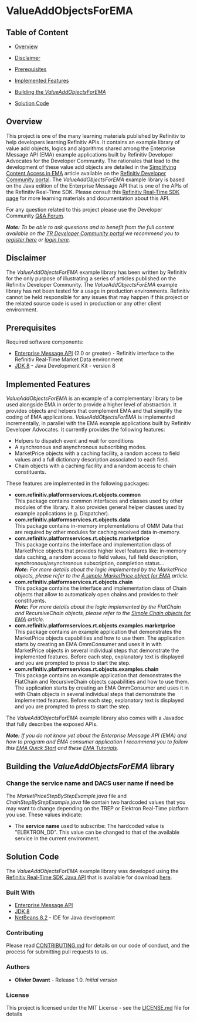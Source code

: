﻿# ValueAddObjectsForEMA


## Table of Content

* [Overview](#overview)

* [Disclaimer](#disclaimer)

* [Prerequisites](#prerequisites)

* [Implemented Features](#implemented-features)

* [Building the *ValueAddObjectsForEMA*](#building-the-valueaddobjectsforema)

* [Solution Code](#solution-code)

## <a id="overview" name=""></a>Overview
This project is one of the many learning materials published by Refinitiv to help developers learning Refinitiv APIs. It contains an example library of value add objects, logics and algorithms shared among the Enterprise Message API (EMA) example applications built by Refinitiv Developer Advocates for the Developer Community. The rationales that lead to the development of these value add objects are detailed in the [Simplifying Content Access in EMA](https://developers.refinitiv.com/en/article-catalog/article/simplifying-content-access-in-ema) article available on the [Refinitiv Developer Community portal](https://developers.refinitiv.com). 
The *ValueAddObjectsForEMA* example library is based on the Java edition of the Enterprise Message API that is one of the APIs of the Refinitiv Real-Time SDK. Please consult this [Refinitiv Real-Time SDK page](https://developers.refinitiv.com/en/api-catalog/refinitiv-real-time-opnsrc/rt-sdk-java) for more learning materials and documentation about this API.

For any question related to this project please use the Developer Community [Q&A Forum](https://community.developers.refinitiv.com).

_**Note:** To be able to ask questions and to benefit from the full content available on the [TR Developer Community portal](https://developers.refinitiv.com) we recommend you to [register here]( https://login.refinitiv.com/iamui/UI/createUser?app_id=DevPlatform&realm=DevPlatform) or [login here]( https://developers.refinitiv.com/iam/login?destination_path=Lw%3D%3D)._

## Disclaimer
The _ValueAddObjectsForEMA_ example library has been written by Refinitiv for the only purpose of illustrating a series of articles published on the Refinitiv Developer Community. The _ValueAddObjectsForEMA_ example library has not been tested for a usage in production environments. Refinitiv cannot be held responsible for any issues that may happen if this project or the related source code is used in production or any other client environment.

## <a id="prerequisites" name="prerequisites"></a>Prerequisites

Required software components:

* [Enterprise Message API](https://developers.refinitiv.com/en/api-catalog/refinitiv-real-time-opnsrc/rt-sdk-java) (2.0 or greater) - Refinitiv interface to the Refinitiv Real-Time Market Data environment
* [JDK 8](http://www.oracle.com/technetwork/java/javase/downloads/jdk8-downloads-2133151.html) - Java Development Kit - version 8

## <a id="implemented-features" name="implemented-features"></a>Implemented Features
_ValueAddObjectsForEMA_ is an example of a complementary library to be used alongside EMA in order to provide a higher level of abstraction. It provides objects and helpers that complement EMA and that simplify the coding of EMA applications. _ValueAddObjectsForEMA_ is implemented incrementally, in parallel with the EMA example applications built by Refinitiv Developer Advocates. It currently provides the following features: 

- Helpers to dispatch event and wait for conditions
- A synchronous and asynchronous subscribing modes.
- MarketPrice objects with a caching facility, a random access to field values and a full dictionary description associated to each field.
- Chain objects with a caching facility and a random access to chain constituents.

These features are implemented in the following packages:
- **com.refinitiv.platformservices.rt.objects.common**  
This package contains common interfaces and classes used by other modules of the library. It also provides general helper classes used by example applications (e.g. Dispatcher).   
- **com.refinitiv.platformservices.rt.objects.data**  
This package contains in-memory implementations of OMM Data that are required by other modules for caching received data in-memory.
- **com.refinitiv.platformservices.rt.objects.marketprice**  
This package contains the interface and implementation class of MarketPrice objects that provides higher level features like: in-memory data caching, a random access to field values, full field description, synchronous/asynchronous subscription, completion status...<br>
_**Note:** For more details about the logic implemented by the MarketPrice objects, please refer to the [A simple MarketPrice object for EMA](https://developers.refinitiv.com/en/article-catalog/article/simple-marketprice-object-ema-part-1) article._
- **com.refinitiv.platformservices.rt.objects.chain**  
This package contains the interface and implementation class of Chain objects that allow to automaticaly open chains and provides to their constituents.<br>
_**Note:** For more details about the logic implemented by the FlatChain and RecursiveChain objects, please refer to the [Simple Chain objects for EMA](https://developers.refinitiv.com/en/article-catalog/article/simple-chain-objects-ema-part-1) article._
- **com.refinitiv.platformservices.rt.objects.examples.marketprice**  
This package contains an example application that demonstrates the MarketPrice objects capabilities and how to use them. The application starts by creating an EMA OmmConsumer and uses it in with MarketPrice objects in several individual steps that demonstrate the implemented features. Before each step, explanatory text is displayed and you are prompted to press to start the step.
- **com.refinitiv.platformservices.rt.objects.examples.chain**  
This package contains an example application that demonstrates the FlatChain and RecursiveChain objects capabilities and how to use them. The application starts by creating an EMA OmmConsumer and uses it in with Chain objects in several individual steps that demonstrate the implemented features. Before each step, explanatory text is displayed and you are prompted to press to start the step.

The _ValueAddObjectsForEMA_ example library also comes with a Javadoc that fully describes the exposed APIs.

_**Note:** If you do not know yet about the Enterprise Message API (EMA) and how to program and EMA consumer application I recommend you to follow this [EMA Quick Start](https://developers.refinitiv.com/en/api-catalog/refinitiv-real-time-opnsrc/rt-sdk-java/quick-start) and these [EMA Tutorials](https://developers.refinitiv.com/en/api-catalog/refinitiv-real-time-opnsrc/rt-sdk-java/tutorials)._

## <a id="building-the-valueaddobjectsforema" name="building-the-valueaddobjectsforema"></a>Building the *ValueAddObjectsForEMA* library

### Change the service name and DACS user name if need be

The *MarketPriceStepByStepExample.java* file and  *ChainStepByStepExample.java* file contain two hardcoded values that you may want to change depending on the TREP or Elektron Real-Time platform you use. These values indicate:

* The **service name** used to subscribe: The hardcoded value is "ELEKTRON_DD". This value can be changed to that of the available service in the current environment.
 
## <a id="solution-code" name="solution-code"></a>Solution Code

The *ValueAddObjectsForEMA* example library was developed using the [Refinitiv Real-Time SDK Java API](https://developers.refinitiv.com/en/api-catalog/refinitiv-real-time-opnsrc/rt-sdk-java) that is available for download [here](https://developers.refinitiv.com/en/api-catalog/refinitiv-real-time-opnsrc/rt-sdk-java/download).

### Built With

* [Enterprise Message API](https://developers.refinitiv.com/en/api-catalog/refinitiv-real-time-opnsrc/rt-sdk-java)
* [JDK 8](http://www.oracle.com/technetwork/java/javase/downloads/jdk8-downloads-2133151.html)
* [NetBeans 8.2](https://netbeans.org/) - IDE for Java development

### <a id="contributing" name="contributing"></a>Contributing

Please read [CONTRIBUTING.md](https://gist.github.com/PurpleBooth/b24679402957c63ec426) for details on our code of conduct, and the process for submitting pull requests to us.

### <a id="authors" name="authors"></a>Authors 

* **Olivier Davant** - Release 1.0.  *Initial version*

### <a id="license" name="license"></a>License

This project is licensed under the MIT License - see the [LICENSE.md](LICENSE.md) file for details

